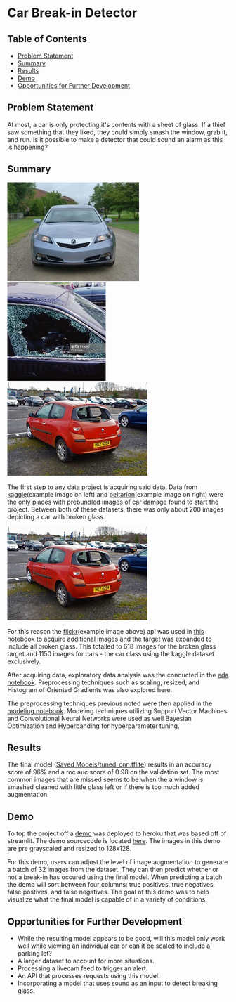 # Car Break-in Detector

## Table of Contents

- [Problem Statement](#Problem-Statement)
- [Summary](#Summary)
- [Results](#Results)
- [Demo](#Demo)
- [Opportunities for Further Development](#Opportunities-for-Further-Development)

## Problem Statement

At most, a car is only protecting it's contents with a sheet of glass. If a thief saw something that they liked, they could simply smash the window, grab it, and run. Is it possible to make a detector that could sound an alarm as this is happening?

## Summary

![car](https://github.com/ian-andriot/CarBreakinDetector/blob/main/images/car/0013.jpg) ![breakin](https://github.com/ian-andriot/CarBreakinDetector/blob/main/images/glass/68.jpeg) ![breakinfromflickr](https://github.com/ian-andriot/CarBreakinDetector/blob/main/images/glass/49249154547_958c21f5a7_n.jpg)

The first step to any data project is acquiring said data. Data from [kaggle](https://www.kaggle.com/anujms/car-damage-detection)(example image on left) and [peltarion](https://peltarion.com/knowledge-center/documentation/tutorials/car-damage-assessment)(example image on right) were the only places with prebundled images of car damage found to start the project. Between both of these datasets, there was only about 200 images depicting a car with broken glass.

![breakinfromflickr](https://github.com/ian-andriot/CarBreakinDetector/blob/main/images/glass/49249154547_958c21f5a7_n.jpg)

For this reason the [flickr](https://www.flickr.com/)(example image above) api was used in [this notebook](https://github.com/ian-andriot/CarBreakinDetector/blob/main/1_flickr_api.ipynb) to acquire additional images and the target was expanded to include all broken glass. This totalled to 618 images for the broken glass target and 1150 images for cars - the car class using the kaggle dataset exclusively.

After acquiring data, exploratory data analysis was the conducted in the [eda notebook](https://github.com/ian-andriot/CarBreakinDetector/blob/main/2_eda.ipynb). Preprocessing techniques such as scaling, resized, and Histogram of Oriented Gradients was also explored here.

The preprocessing techniques previous noted were then applied in the [modeling notebook](https://github.com/ian-andriot/CarBreakinDetector/blob/main/3_modeling.ipynb). Modeling techniques utilizing Support Vector Machines and Convolutional Neural Networks were used as well Bayesian Optimization and Hyperbanding for hyperparameter tuning.

## Results

The final model ([Saved Models/tuned_cnn.tflite](https://github.com/ian-andriot/CarBreakinDetector/blob/main/Saved%20Models/tuned_cnn.tflite)) results in an accuracy score of 96% and a roc auc score of 0.98 on the validation set. The most common images that are missed seems to be when the a window is smashed cleaned with little glass left or if there is too much added augmentation.

## Demo

To top the project off a [demo](https://mighty-garden-08758.herokuapp.com/) was deployed to heroku that was based off of streamlit. The demo sourcecode is located [here](https://github.com/ian-andriot/CarBreakinDetector/tree/main/streamlit). The images in this demo are pre grayscaled and resized to 128x128.

For this demo, users can adjust the level of image augmentation to generate a batch of 32 images from the dataset. They can then predict whether or not a break-in has occured using the final model. When predicting a batch the demo will sort between four columns: true positives, true negatives, false postives, and false negatives. The goal of this demo was to help visualize what the final model is capable of in a variety of conditions.

## Opportunities for Further Development

- While the resulting model appears to be good, will this model only work well while viewing an individual car or can it be scaled to include a parking lot?
- A larger dataset to account for more situations.
- Processing a livecam feed to trigger an alert.
- An API that processes requests using this model.
- Incorporating a model that uses sound as an input to detect breaking glass.